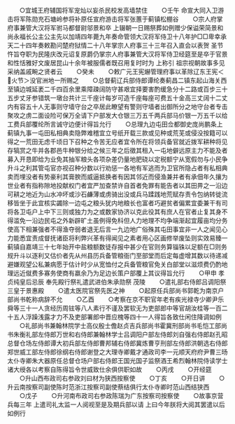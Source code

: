 <!-- { "loadSidebar": true } -->
　　○宜城王府辅国将军宠灿以妄杀民校发高墙禁住
　　○壬午  命宣大同入卫游击将军陈勋充石塘岭参将补原任宣府游击将军张蕙于蓟镇松棚谷
　　○宗人府掌府事兼管大汉将军驸马都督尉邬景和卒  上辍朝一日赐祭葬如例赠少保谥荣简景和尚永福长公主公主先以加靖四年薨九年奏命管领大汉将军侍卫十八年护□□卑幸承天二十四年奏敕勘问楚府狱情二十八年掌宗人府事三十三年召入直会以表贺  圣节忤旨夺职为民隆庆改元诏复原爵仍掌宗人府事兼管大汉将军侍卫经筵至是卒于官景和性恬雅好文废居昆山十余年被服儒者既召用复时时为  上称引  祖宗视朝故事多见采纳盖戚畹之贤者云
　　○癸未
　　○敕广元王宪爀管理府事以革除辽东王宪＜火节＞没官洲地一所赐之
　　○总督蓟辽兵部侍郎谭纶奏蓟昌二镇东起山海关西至镇边城延袤二千四百余里乘障疎阔防守甚艰宜择要害酌缓急分十二路或百步三十五步丈牙参错筑一墩台共计三千座计每岁可造千座每座可费五十金高三丈阔十二丈内有容五十人无事则守墙守台之卒居此瞭望有警则守墙者出御所分之地守台者专击聚攻之虏二面设险可保万全请下户部发大仓银三万五千两兵部马价银一万五千以给工费兵部覆纶所言诚守边便计得旨允行
　　○总理九边屯田佥都御史庞尚鹏条上蓟镇九事一屯田私相典卖隐弊难稽宜立号纸开载三款或见种或荒芜或侵没按籍可以得之一荒田无虑千顷日下召种之令苦无应者宜令所在将领兵备官就近拨军耕种将见存犒赏之牛并各郡邑牛种银分给之候三年之后徵其租入一屯地僻远原主力不能及者募入开恳即给为业免其抽军粮头各项杂差仍量地肥硗以定税额宁从宽假勿与小民争升斗之利其管屯官亦视召种分数以行劝惩一各地有军逃而为卫官所隐占者有私相典卖而埋没者有势豪利其膏腴而威逼抵换者有因其邻近而侵渔兼并者有承佃年久攘为世业者有指称隙地投献权门者宜严加查禁许自首者免罪有能告者以其田畀之一沿边可耕之地近为山水冲坏或沙石鹻薄或虏骑出没或兵马蹂践地荒赋存责令包纳转徙流移皆坐于此宜核实蠲除一边屯之粮头犹内地粮长也富者巧避贫者偏累宜委兼干有司将各卫屯户上中下三则或独力为之或数家协济以克此役其有庶人在官者止复其身不得滥免一沿边民屯之外新辟旷土虽例得免科但人力地理不均争端渐起宜履亩均分务使高下相兼强者不得渔夺弱者退无后言一九边地广俗殊其屯田事宜非一人之闻见心力能悉宜责成督抚诸臣将利弊兴革有得闻见之素者用心区画修举废坠则实效易臻一蓟镇自嘉靖三十七年始开中盐粮额数徒存报中甚少在官则务算锱铢以足额在□则务规升斗以逐利又估价者先从州县历兵备管粮衙门至部堂而后定每虚增其数以待递减避嫌观望公私兼病愿于估计时少从宽恤付之兵备管粮官免关白部堂以滋烦费仍酌地理远近僦费多寡务使商有嬴余乃为足边长策户部覆上其议得旨允行
　　○甲申  孝贞纯皇后忌辰  奉先殿行祭礼遣武进伯朱承勋祭  茂陵
　　○遣礼部右侍郎吕调阳祭  三皇于景惠殿
　　○遣太医院官祭先医之神
　　○起原任兵部尚书郭乾为南京户部尚书乾称病辞不允
　　○乙酉
　　○考察在京不职官年老有疾光禄寺少卿尹乐舜等三十一人贪经历周铉等八人素行不谨及罢软无为吏部郎中等官胡汝桂等一百二十五人浮躁浅露才力不及吏部署郎中晋应槐等四十一人得旨各致仕闲住降调如例
　　○礼部尚书兼翰林院学士高仪殷士儋赵贞吉兵部尚书霍冀刑部尚书毛恺工部尚书朱衡礼部左侍郎万世和右侍郎兼翰林学士吕调阳户部左侍郎刘自强右侍郎赵孔昭总督仓场左侍郎谭大初兵部左侍郎曹邦辅右侍郎冀炼曹亨刑部左侍郎洪朝选右侍郎郑世威工部左侍郎徐纲右侍郎谢登之大理寺卿戴才通政司李一元顺天府府尹曹三旸太仆寺卿朱大器原任总督仓场户部右侍郎王国光国子监祭酒王希烈翰林院侍读学士诸大绶各以考察自陈得旨令世威致仕余俱供职如故
　　○丙戌
　　○开经筵
　　○升山西布政司右参政刘曰材为狭西按察使
　　○丁亥
　　○开日讲
　　○升云南按察司副使陈时范浙江按察司副使蔡结俱行太仆寺卿时范山西结狭西
　　○戊子
　　○升河南布政司右参政陈瑞为广东按察司按察使
　　○故事京营兵每三年  上遣司礼太监一人阅视至是及期兵部以请  上曰今年朕将大阅其罢遣以后如例行
